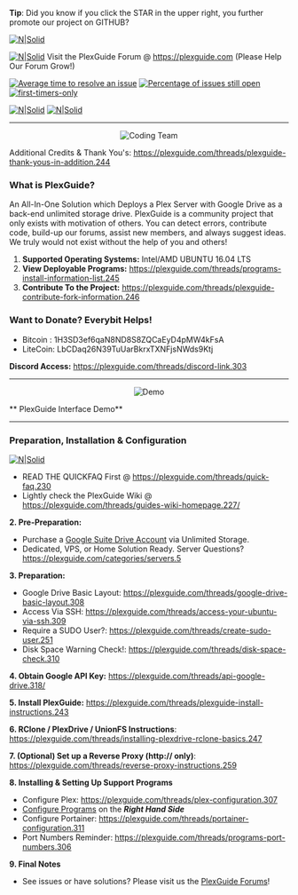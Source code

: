 **Tip**: Did you know if you click the STAR in the upper right, you further promote our project on GITHUB?

[![N|Solid](https://plexguide.com/discord.png)](https://plexguide.com/threads/discord-link.303/)

[![N|Solid](https://github.com/Admin9705/PlexGuide.com-The-Awesome-Plex-Server/blob/Version-5/scripts/Snip20180123_4.png)](https://plexguide.com)
Visit the PlexGuide Forum @ https://plexguide.com (Please Help Our Forum Grow!)

[![Average time to resolve an issue](http://isitmaintained.com/badge/resolution/admin9705/PlexGuide.com-The-Awesome-Plex-Server.svg)](http://isitmaintained.com/project/admin9705/PlexGuide.com-The-Awesome-Plex-Server "Average time to resolve an issue") [![Percentage of issues still open](http://isitmaintained.com/badge/open/admin9705/PlexGuide.com-The-Awesome-Plex-Server.svg)](http://isitmaintained.com/project/admin9705/PlexGuide.com-The-Awesome-Plex-Server "Percentage of issues still open") [![first-timers-only](http://img.shields.io/badge/first--timers--only-friendly-blue.svg?style=flat-square)](http://www.firsttimersonly.com/)

[![N|Solid](https://camo.githubusercontent.com/348b82630f4f5be3c775c9caed3bb5765b0b3018/687474703a2f2f692e696d6775722e636f6d2f785370773438322e706e67)](https://plexguide.com/index.php?categories/issues-bugs.7/) [![N|Solid](https://camo.githubusercontent.com/653f9f8e115242dddb8f6282d17c8ef550844294/687474703a2f2f692e696d6775722e636f6d2f6d464f304f75582e706e67)](https://plexguide.com/index.php?categories/issues-bugs.7/)

----------------------------------------------------------------------

<p align="center">
  <img src="http://plexguide.com/imagesplus/coding_team.png" alt="Coding Team"/>
</p>

Additional Credits & Thank You's: https://plexguide.com/threads/plexguide-thank-yous-in-addition.244

### What is PlexGuide? ###

An All-In-One Solution which Deploys a Plex Server with Google Drive as a back-end unlimited storage drive.  PlexGuide is a community project that only exists with motivation of others.  You can detect errors, contribute code, build-up our forums, assist new members, and always suggest ideas. We truly would not exist without the help of you and others!

1. **Supported Operating Systems:** Intel/AMD UBUNTU 16.04 LTS
2. **View Deployable Programs:** https://plexguide.com/threads/programs-install-information-list.245
3. **Contribute To the Project:** https://plexguide.com/threads/plexguide-contribute-fork-information.246

### Want to Donate? Everybit Helps!
- Bitcoin : 1H3SD3ef6qaN8ND8S8ZQCaEyD4pMW4kFsA
- LiteCoin: LbCDaq26N39TuUarBkrxTXNFjsNWds9Ktj

**Discord Access:** https://plexguide.com/threads/discord-link.303

----------------------------------------------------------------------
<p align="center">
  <img src="https://github.com/Admin9705/PlexGuide.com-The-Awesome-Plex-Server/blob/Version-5/scripts/version24.png" alt="Demo"/>
</p>
** PlexGuide Interface Demo**

---------------------------------

### Preparation, Installation & Configuration

[![N|Solid](https://plexguide.com/wikisnip2.png)](https://plexguide.com/threads/guides-wiki-homepage.227/)

- READ THE QUICKFAQ First @ https://plexguide.com/threads/quick-faq.230
- Lightly check the PlexGuide Wiki @ https://plexguide.com/threads/guides-wiki-homepage.227/

**2. Pre-Preparation:**
- Purchase a [Google Suite Drive Account](https://gsuite.google.com) via Unlimited Storage.
- Dedicated, VPS, or Home Solution Ready. Server Questions? https://plexguide.com/categories/servers.5

**3. Preparation:**
 - Google Drive Basic Layout: https://plexguide.com/threads/google-drive-basic-layout.308
 - Access Via SSH: https://plexguide.com/threads/access-your-ubuntu-via-ssh.309
 - Require a SUDO User?: https://plexguide.com/threads/create-sudo-user.251
 - Disk Space Warning Check!: https://plexguide.com/threads/disk-space-check.310

**4. Obtain Google API Key:** https://plexguide.com/threads/api-google-drive.318/

**5. Install PlexGuide:** https://plexguide.com/threads/plexguide-install-instructions.243

**6. RClone / PlexDrive / UnionFS Instructions**: https://plexguide.com/threads/installing-plexdrive-rclone-basics.247

**7. (Optional) Set up a Reverse Proxy (http:// only)**: https://plexguide.com/threads/reverse-proxy-instructions.259

**8. Installing & Setting Up Support Programs**
 - Configure Plex: https://plexguide.com/threads/plex-configuration.307
 - [Configure Programs](http://wiki.plexguide.com) on the ***Right Hand Side***
 - Configure Portainer: https://plexguide.com/threads/portainer-configuration.311
 - Port Numbers Reminder: https://plexguide.com/threads/programs-port-numbers.306

**9. Final Notes**
- See issues or have solutions? Please visit us the [PlexGuide Forums](https://plexguide.com)!
